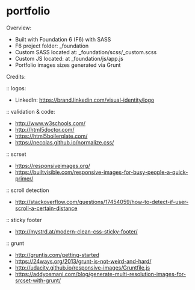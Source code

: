 # portfolio
Overview: 
- Built with Foundation 6 (F6) with SASS
- F6 project folder: _foundation
- Custom SASS located at: _foundation/scss/_custom.scss
- Custom JS located: at _foundation/js/app.js
- Portfolio images sizes generated via Grunt

Credits:

:: logos: 
- LinkedIn: https://brand.linkedin.com/visual-identity/logo

:: validation & code: 
- http://www.w3schools.com/
- http://html5doctor.com/
- https://html5boilerplate.com/
- https://necolas.github.io/normalize.css/

:: scrset
- https://responsiveimages.org/ 
- https://builtvisible.com/responsive-images-for-busy-people-a-quick-primer/

:: scroll detection
- http://stackoverflow.com/questions/17454059/how-to-detect-if-user-scroll-a-certain-distance

:: sticky footer
- http://mystrd.at/modern-clean-css-sticky-footer/

:: grunt
- http://gruntjs.com/getting-started
- https://24ways.org/2013/grunt-is-not-weird-and-hard/
- http://udacity.github.io/responsive-images/Gruntfile.js
- https://addyosmani.com/blog/generate-multi-resolution-images-for-srcset-with-grunt/


